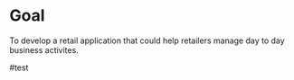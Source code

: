 # Goal
To develop a retail application that could help retailers manage day to day business activites.

#test

